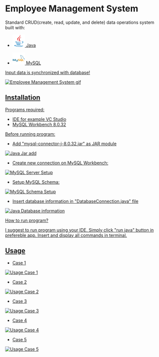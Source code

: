 # Employee Management System

Standard CRUD(create, read, update, and delete) data operations system built with:

- <p align="left"> <a href="https://www.java.com" target="_blank" rel="noreferrer"> <img src="https://raw.githubusercontent.com/devicons/devicon/master/icons/java/java-original.svg" alt="java" width="40" height="40"/> Java
- <a href="https://www.mysql.com/" target="_blank" rel="noreferrer"> <img src="https://raw.githubusercontent.com/devicons/devicon/master/icons/mysql/mysql-original-wordmark.svg" alt="mysql" width="40" height="40"/> MySQL

Input data is synchronized with database!

![Employee Management System gif](https://user-images.githubusercontent.com/115106367/224393829-6a40d03f-429a-4e75-a3c0-1ed0c1ec7fc4.gif)

## Installation

Programs required:
- IDE for example VC Studio
- MySQL Workbench 8.0.32

Before running program:
- Add "mysql-connector-j-8.0.32.jar" as JAR module

![Java Jar add](https://user-images.githubusercontent.com/115106367/224393924-d00c50b0-4ab1-4540-a820-0a0e46710801.jpg)
- Create new connection on MySQL Workbench:

![MySQL Server Setup](https://user-images.githubusercontent.com/115106367/224393983-2f199efc-5137-46f7-ab48-01795bf752cd.jpg)
- Setup MySQL Schema:

![MySQL Schema Setup](https://user-images.githubusercontent.com/115106367/224394100-688fef12-4cd6-4f76-a248-86bfd2739d7e.jpg)

- Insert database information in "DatabaseConnection.java" file

![Java Database information](https://user-images.githubusercontent.com/115106367/224394157-81f60182-7e6f-427c-ba4e-19a542b12fc5.jpg)

How to run program?

I suggest to run program using your IDE. Simply click "run java" button in prefereble app. Insert and display all commands in terminal.
## Usage

- Case 1

![Usage Case 1](https://user-images.githubusercontent.com/115106367/224394289-78ea7a91-2d2e-4e34-9d6b-f216251ccff7.jpg)
- Case 2

![Usage Case 2](https://user-images.githubusercontent.com/115106367/224394309-f794789e-f91e-4e70-aeae-6617d6f37f8e.jpg)
- Case 3

![Usage Case 3](https://user-images.githubusercontent.com/115106367/224394344-0fe5894c-b7da-4a58-bd3a-06e52b489736.jpg)
- Case 4

![Usage Case 4](https://user-images.githubusercontent.com/115106367/224394368-da6f9fe3-9ef7-4ffc-8ecd-3279e0325a11.jpg)
- Case 5

![Usage Case 5](https://user-images.githubusercontent.com/115106367/224394397-dc0338d7-fa35-4dc1-ab04-2210d0fc4396.jpg)
